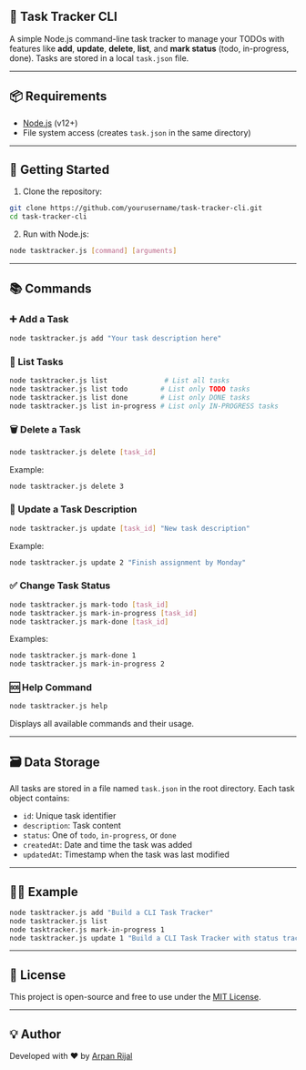 ## 📝 Task Tracker CLI

A simple Node.js command-line task tracker to manage your TODOs with features like **add**, **update**, **delete**, **list**, and **mark status** (todo, in-progress, done). Tasks are stored in a local `task.json` file.

---

## 📦 Requirements

- [Node.js](https://nodejs.org/) (v12+)
- File system access (creates `task.json` in the same directory)

---

## 🚀 Getting Started

1. Clone the repository:

```bash
git clone https://github.com/yourusername/task-tracker-cli.git
cd task-tracker-cli
````

2. Run with Node.js:

```bash
node tasktracker.js [command] [arguments]
```

---

## 📚 Commands

### ➕ Add a Task

```bash
node tasktracker.js add "Your task description here"
```

### 🧾 List Tasks

```bash
node tasktracker.js list              # List all tasks
node tasktracker.js list todo        # List only TODO tasks
node tasktracker.js list done        # List only DONE tasks
node tasktracker.js list in-progress # List only IN-PROGRESS tasks
```

### 🗑️ Delete a Task

```bash
node tasktracker.js delete [task_id]
```

Example:

```bash
node tasktracker.js delete 3
```

### 📝 Update a Task Description

```bash
node tasktracker.js update [task_id] "New task description"
```

Example:

```bash
node tasktracker.js update 2 "Finish assignment by Monday"
```

### ✅ Change Task Status

```bash
node tasktracker.js mark-todo [task_id]
node tasktracker.js mark-in-progress [task_id]
node tasktracker.js mark-done [task_id]
```

Examples:

```bash
node tasktracker.js mark-done 1
node tasktracker.js mark-in-progress 2
```

### 🆘 Help Command

```bash
node tasktracker.js help
```

Displays all available commands and their usage.

---

## 🗃️ Data Storage

All tasks are stored in a file named `task.json` in the root directory. Each task object contains:

* `id`: Unique task identifier
* `description`: Task content
* `status`: One of `todo`, `in-progress`, or `done`
* `createdAt`: Date and time the task was added
* `updatedAt`: Timestamp when the task was last modified

---

## 🧑‍💻 Example

```bash
node tasktracker.js add "Build a CLI Task Tracker"
node tasktracker.js list
node tasktracker.js mark-in-progress 1
node tasktracker.js update 1 "Build a CLI Task Tracker with status tracking"
```

---

## 📄 License

This project is open-source and free to use under the [MIT License](LICENSE).

---

## 💡 Author

Developed with ❤️ by [Arpan Rijal](https://github.com/arpanrijal)
